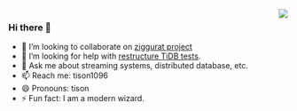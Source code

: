 <img align="right" src="https://github-readme-stats.vercel.app/api?username=tisonkun&show_icons=true&icon_color=CE1D2D&text_color=718096&bg_color=00000000&hide_title=true&hide_border=true" />

### Hi there 👋

- 👯 I’m looking to collaborate on [ziggurat project](https://github.com/ziggurat-project/overmind)
- 🤔 I’m looking for help with [restructure TiDB tests](https://github.com/pingcap/tidb/issues/26022).
- 💬 Ask me about streaming systems, distributed database, etc.
- 📫 Reach me: tison1096
- 😄 Pronouns: tison
- ⚡ Fun fact: I am a modern wizard.

